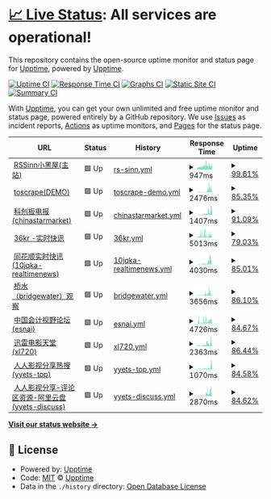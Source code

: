 # [📈 Live Status](https://demo.upptime.js.org): <!--live status--> **All services are operational!**

This repository contains the open-source uptime monitor and status page for [Upptime](https://upptime.js.org), powered by [Upptime](https://github.com/upptime/upptime).

[![Uptime CI](https://github.com/chinobing/upptime-rssinn/workflows/Uptime%20CI/badge.svg)](https://github.com/chinobing/upptime-rssinn/actions?query=workflow%3A%22Uptime+CI%22)
[![Response Time CI](https://github.com/chinobing/upptime-rssinn/workflows/Response%20Time%20CI/badge.svg)](https://github.com/chinobing/upptime-rssinn/actions?query=workflow%3A%22Response+Time+CI%22)
[![Graphs CI](https://github.com/chinobing/upptime-rssinn/workflows/Graphs%20CI/badge.svg)](https://github.com/chinobing/upptime-rssinn/actions?query=workflow%3A%22Graphs+CI%22)
[![Static Site CI](https://github.com/chinobing/upptime-rssinn/workflows/Static%20Site%20CI/badge.svg)](https://github.com/chinobing/upptime-rssinn/actions?query=workflow%3A%22Static+Site+CI%22)
[![Summary CI](https://github.com/chinobing/upptime-rssinn/workflows/Summary%20CI/badge.svg)](https://github.com/chinobing/upptime-rssinn/actions?query=workflow%3A%22Summary+CI%22)

With [Upptime](https://upptime.js.org), you can get your own unlimited and free uptime monitor and status page, powered entirely by a GitHub repository. We use [Issues](https://github.com/upptime/upptime/issues) as incident reports, [Actions](https://github.com/chinobing/upptime-rssinn/actions) as uptime monitors, and [Pages](https://demo.upptime.js.org) for the status page.

<!--start: status pages-->
<!-- This summary is generated by Upptime (https://github.com/upptime/upptime) -->
<!-- Do not edit this manually, your changes will be overwritten -->
<!-- prettier-ignore -->
| URL | Status | History | Response Time | Uptime |
| --- | ------ | ------- | ------------- | ------ |
| <img alt="" src="https://favicons.githubusercontent.com/rssinn.com" height="13"> [RSSinn小黑屋(主站)](https://rssinn.com) | 🟩 Up | [rs-sinn.yml](https://github.com/chinobing/upptime-rssinn/commits/HEAD/history/rs-sinn.yml) | <details><summary><img alt="Response time graph" src="./graphs/rs-sinn/response-time-week.png" height="20"> 947ms</summary><br><a href="https://status.rssinn.com/history/rs-sinn"><img alt="Response time 813" src="https://img.shields.io/endpoint?url=https%3A%2F%2Fraw.githubusercontent.com%2Fchinobing%2Fupptime-rssinn%2FHEAD%2Fapi%2Frs-sinn%2Fresponse-time.json"></a><br><a href="https://status.rssinn.com/history/rs-sinn"><img alt="24-hour response time 1034" src="https://img.shields.io/endpoint?url=https%3A%2F%2Fraw.githubusercontent.com%2Fchinobing%2Fupptime-rssinn%2FHEAD%2Fapi%2Frs-sinn%2Fresponse-time-day.json"></a><br><a href="https://status.rssinn.com/history/rs-sinn"><img alt="7-day response time 947" src="https://img.shields.io/endpoint?url=https%3A%2F%2Fraw.githubusercontent.com%2Fchinobing%2Fupptime-rssinn%2FHEAD%2Fapi%2Frs-sinn%2Fresponse-time-week.json"></a><br><a href="https://status.rssinn.com/history/rs-sinn"><img alt="30-day response time 813" src="https://img.shields.io/endpoint?url=https%3A%2F%2Fraw.githubusercontent.com%2Fchinobing%2Fupptime-rssinn%2FHEAD%2Fapi%2Frs-sinn%2Fresponse-time-month.json"></a><br><a href="https://status.rssinn.com/history/rs-sinn"><img alt="1-year response time 813" src="https://img.shields.io/endpoint?url=https%3A%2F%2Fraw.githubusercontent.com%2Fchinobing%2Fupptime-rssinn%2FHEAD%2Fapi%2Frs-sinn%2Fresponse-time-year.json"></a></details> | <details><summary><a href="https://status.rssinn.com/history/rs-sinn">99.61%</a></summary><a href="https://status.rssinn.com/history/rs-sinn"><img alt="All-time uptime 98.50%" src="https://img.shields.io/endpoint?url=https%3A%2F%2Fraw.githubusercontent.com%2Fchinobing%2Fupptime-rssinn%2FHEAD%2Fapi%2Frs-sinn%2Fuptime.json"></a><br><a href="https://status.rssinn.com/history/rs-sinn"><img alt="24-hour uptime 100.00%" src="https://img.shields.io/endpoint?url=https%3A%2F%2Fraw.githubusercontent.com%2Fchinobing%2Fupptime-rssinn%2FHEAD%2Fapi%2Frs-sinn%2Fuptime-day.json"></a><br><a href="https://status.rssinn.com/history/rs-sinn"><img alt="7-day uptime 99.61%" src="https://img.shields.io/endpoint?url=https%3A%2F%2Fraw.githubusercontent.com%2Fchinobing%2Fupptime-rssinn%2FHEAD%2Fapi%2Frs-sinn%2Fuptime-week.json"></a><br><a href="https://status.rssinn.com/history/rs-sinn"><img alt="30-day uptime 98.50%" src="https://img.shields.io/endpoint?url=https%3A%2F%2Fraw.githubusercontent.com%2Fchinobing%2Fupptime-rssinn%2FHEAD%2Fapi%2Frs-sinn%2Fuptime-month.json"></a><br><a href="https://status.rssinn.com/history/rs-sinn"><img alt="1-year uptime 98.50%" src="https://img.shields.io/endpoint?url=https%3A%2F%2Fraw.githubusercontent.com%2Fchinobing%2Fupptime-rssinn%2FHEAD%2Fapi%2Frs-sinn%2Fuptime-year.json"></a></details>
| <img alt="" src="https://favicons.githubusercontent.com/www.rssinn.com" height="13"> [toscrape(DEMO)](https://www.rssinn.com/toscrape/quotes/) | 🟩 Up | [toscrape-demo.yml](https://github.com/chinobing/upptime-rssinn/commits/HEAD/history/toscrape-demo.yml) | <details><summary><img alt="Response time graph" src="./graphs/toscrape-demo/response-time-week.png" height="20"> 2476ms</summary><br><a href="https://status.rssinn.com/history/toscrape-demo"><img alt="Response time 1652" src="https://img.shields.io/endpoint?url=https%3A%2F%2Fraw.githubusercontent.com%2Fchinobing%2Fupptime-rssinn%2FHEAD%2Fapi%2Ftoscrape-demo%2Fresponse-time.json"></a><br><a href="https://status.rssinn.com/history/toscrape-demo"><img alt="24-hour response time 5357" src="https://img.shields.io/endpoint?url=https%3A%2F%2Fraw.githubusercontent.com%2Fchinobing%2Fupptime-rssinn%2FHEAD%2Fapi%2Ftoscrape-demo%2Fresponse-time-day.json"></a><br><a href="https://status.rssinn.com/history/toscrape-demo"><img alt="7-day response time 2476" src="https://img.shields.io/endpoint?url=https%3A%2F%2Fraw.githubusercontent.com%2Fchinobing%2Fupptime-rssinn%2FHEAD%2Fapi%2Ftoscrape-demo%2Fresponse-time-week.json"></a><br><a href="https://status.rssinn.com/history/toscrape-demo"><img alt="30-day response time 1652" src="https://img.shields.io/endpoint?url=https%3A%2F%2Fraw.githubusercontent.com%2Fchinobing%2Fupptime-rssinn%2FHEAD%2Fapi%2Ftoscrape-demo%2Fresponse-time-month.json"></a><br><a href="https://status.rssinn.com/history/toscrape-demo"><img alt="1-year response time 1652" src="https://img.shields.io/endpoint?url=https%3A%2F%2Fraw.githubusercontent.com%2Fchinobing%2Fupptime-rssinn%2FHEAD%2Fapi%2Ftoscrape-demo%2Fresponse-time-year.json"></a></details> | <details><summary><a href="https://status.rssinn.com/history/toscrape-demo">85.35%</a></summary><a href="https://status.rssinn.com/history/toscrape-demo"><img alt="All-time uptime 89.39%" src="https://img.shields.io/endpoint?url=https%3A%2F%2Fraw.githubusercontent.com%2Fchinobing%2Fupptime-rssinn%2FHEAD%2Fapi%2Ftoscrape-demo%2Fuptime.json"></a><br><a href="https://status.rssinn.com/history/toscrape-demo"><img alt="24-hour uptime 5.59%" src="https://img.shields.io/endpoint?url=https%3A%2F%2Fraw.githubusercontent.com%2Fchinobing%2Fupptime-rssinn%2FHEAD%2Fapi%2Ftoscrape-demo%2Fuptime-day.json"></a><br><a href="https://status.rssinn.com/history/toscrape-demo"><img alt="7-day uptime 85.35%" src="https://img.shields.io/endpoint?url=https%3A%2F%2Fraw.githubusercontent.com%2Fchinobing%2Fupptime-rssinn%2FHEAD%2Fapi%2Ftoscrape-demo%2Fuptime-week.json"></a><br><a href="https://status.rssinn.com/history/toscrape-demo"><img alt="30-day uptime 89.39%" src="https://img.shields.io/endpoint?url=https%3A%2F%2Fraw.githubusercontent.com%2Fchinobing%2Fupptime-rssinn%2FHEAD%2Fapi%2Ftoscrape-demo%2Fuptime-month.json"></a><br><a href="https://status.rssinn.com/history/toscrape-demo"><img alt="1-year uptime 89.39%" src="https://img.shields.io/endpoint?url=https%3A%2F%2Fraw.githubusercontent.com%2Fchinobing%2Fupptime-rssinn%2FHEAD%2Fapi%2Ftoscrape-demo%2Fuptime-year.json"></a></details>
| <img alt="" src="https://favicons.githubusercontent.com/rssinn.com" height="13"> [科创板电报(chinastarmarket)](https://rssinn.com/chinastarmarket/telegraph/) | 🟩 Up | [chinastarmarket.yml](https://github.com/chinobing/upptime-rssinn/commits/HEAD/history/chinastarmarket.yml) | <details><summary><img alt="Response time graph" src="./graphs/chinastarmarket/response-time-week.png" height="20"> 1407ms</summary><br><a href="https://status.rssinn.com/history/chinastarmarket"><img alt="Response time 3306" src="https://img.shields.io/endpoint?url=https%3A%2F%2Fraw.githubusercontent.com%2Fchinobing%2Fupptime-rssinn%2FHEAD%2Fapi%2Fchinastarmarket%2Fresponse-time.json"></a><br><a href="https://status.rssinn.com/history/chinastarmarket"><img alt="24-hour response time 2462" src="https://img.shields.io/endpoint?url=https%3A%2F%2Fraw.githubusercontent.com%2Fchinobing%2Fupptime-rssinn%2FHEAD%2Fapi%2Fchinastarmarket%2Fresponse-time-day.json"></a><br><a href="https://status.rssinn.com/history/chinastarmarket"><img alt="7-day response time 1407" src="https://img.shields.io/endpoint?url=https%3A%2F%2Fraw.githubusercontent.com%2Fchinobing%2Fupptime-rssinn%2FHEAD%2Fapi%2Fchinastarmarket%2Fresponse-time-week.json"></a><br><a href="https://status.rssinn.com/history/chinastarmarket"><img alt="30-day response time 3306" src="https://img.shields.io/endpoint?url=https%3A%2F%2Fraw.githubusercontent.com%2Fchinobing%2Fupptime-rssinn%2FHEAD%2Fapi%2Fchinastarmarket%2Fresponse-time-month.json"></a><br><a href="https://status.rssinn.com/history/chinastarmarket"><img alt="1-year response time 3306" src="https://img.shields.io/endpoint?url=https%3A%2F%2Fraw.githubusercontent.com%2Fchinobing%2Fupptime-rssinn%2FHEAD%2Fapi%2Fchinastarmarket%2Fresponse-time-year.json"></a></details> | <details><summary><a href="https://status.rssinn.com/history/chinastarmarket">91.09%</a></summary><a href="https://status.rssinn.com/history/chinastarmarket"><img alt="All-time uptime 85.34%" src="https://img.shields.io/endpoint?url=https%3A%2F%2Fraw.githubusercontent.com%2Fchinobing%2Fupptime-rssinn%2FHEAD%2Fapi%2Fchinastarmarket%2Fuptime.json"></a><br><a href="https://status.rssinn.com/history/chinastarmarket"><img alt="24-hour uptime 100.00%" src="https://img.shields.io/endpoint?url=https%3A%2F%2Fraw.githubusercontent.com%2Fchinobing%2Fupptime-rssinn%2FHEAD%2Fapi%2Fchinastarmarket%2Fuptime-day.json"></a><br><a href="https://status.rssinn.com/history/chinastarmarket"><img alt="7-day uptime 91.09%" src="https://img.shields.io/endpoint?url=https%3A%2F%2Fraw.githubusercontent.com%2Fchinobing%2Fupptime-rssinn%2FHEAD%2Fapi%2Fchinastarmarket%2Fuptime-week.json"></a><br><a href="https://status.rssinn.com/history/chinastarmarket"><img alt="30-day uptime 85.34%" src="https://img.shields.io/endpoint?url=https%3A%2F%2Fraw.githubusercontent.com%2Fchinobing%2Fupptime-rssinn%2FHEAD%2Fapi%2Fchinastarmarket%2Fuptime-month.json"></a><br><a href="https://status.rssinn.com/history/chinastarmarket"><img alt="1-year uptime 85.34%" src="https://img.shields.io/endpoint?url=https%3A%2F%2Fraw.githubusercontent.com%2Fchinobing%2Fupptime-rssinn%2FHEAD%2Fapi%2Fchinastarmarket%2Fuptime-year.json"></a></details>
| <img alt="" src="https://favicons.githubusercontent.com/rssinn.com" height="13"> [36kr -实时快讯](https://rssinn.com/36kr/newsflashes/) | 🟩 Up | [36kr.yml](https://github.com/chinobing/upptime-rssinn/commits/HEAD/history/36kr.yml) | <details><summary><img alt="Response time graph" src="./graphs/36kr/response-time-week.png" height="20"> 5013ms</summary><br><a href="https://status.rssinn.com/history/36kr"><img alt="Response time 5365" src="https://img.shields.io/endpoint?url=https%3A%2F%2Fraw.githubusercontent.com%2Fchinobing%2Fupptime-rssinn%2FHEAD%2Fapi%2F36kr%2Fresponse-time.json"></a><br><a href="https://status.rssinn.com/history/36kr"><img alt="24-hour response time 5108" src="https://img.shields.io/endpoint?url=https%3A%2F%2Fraw.githubusercontent.com%2Fchinobing%2Fupptime-rssinn%2FHEAD%2Fapi%2F36kr%2Fresponse-time-day.json"></a><br><a href="https://status.rssinn.com/history/36kr"><img alt="7-day response time 5013" src="https://img.shields.io/endpoint?url=https%3A%2F%2Fraw.githubusercontent.com%2Fchinobing%2Fupptime-rssinn%2FHEAD%2Fapi%2F36kr%2Fresponse-time-week.json"></a><br><a href="https://status.rssinn.com/history/36kr"><img alt="30-day response time 5365" src="https://img.shields.io/endpoint?url=https%3A%2F%2Fraw.githubusercontent.com%2Fchinobing%2Fupptime-rssinn%2FHEAD%2Fapi%2F36kr%2Fresponse-time-month.json"></a><br><a href="https://status.rssinn.com/history/36kr"><img alt="1-year response time 5365" src="https://img.shields.io/endpoint?url=https%3A%2F%2Fraw.githubusercontent.com%2Fchinobing%2Fupptime-rssinn%2FHEAD%2Fapi%2F36kr%2Fresponse-time-year.json"></a></details> | <details><summary><a href="https://status.rssinn.com/history/36kr">79.03%</a></summary><a href="https://status.rssinn.com/history/36kr"><img alt="All-time uptime 67.95%" src="https://img.shields.io/endpoint?url=https%3A%2F%2Fraw.githubusercontent.com%2Fchinobing%2Fupptime-rssinn%2FHEAD%2Fapi%2F36kr%2Fuptime.json"></a><br><a href="https://status.rssinn.com/history/36kr"><img alt="24-hour uptime 9.91%" src="https://img.shields.io/endpoint?url=https%3A%2F%2Fraw.githubusercontent.com%2Fchinobing%2Fupptime-rssinn%2FHEAD%2Fapi%2F36kr%2Fuptime-day.json"></a><br><a href="https://status.rssinn.com/history/36kr"><img alt="7-day uptime 79.03%" src="https://img.shields.io/endpoint?url=https%3A%2F%2Fraw.githubusercontent.com%2Fchinobing%2Fupptime-rssinn%2FHEAD%2Fapi%2F36kr%2Fuptime-week.json"></a><br><a href="https://status.rssinn.com/history/36kr"><img alt="30-day uptime 67.95%" src="https://img.shields.io/endpoint?url=https%3A%2F%2Fraw.githubusercontent.com%2Fchinobing%2Fupptime-rssinn%2FHEAD%2Fapi%2F36kr%2Fuptime-month.json"></a><br><a href="https://status.rssinn.com/history/36kr"><img alt="1-year uptime 67.95%" src="https://img.shields.io/endpoint?url=https%3A%2F%2Fraw.githubusercontent.com%2Fchinobing%2Fupptime-rssinn%2FHEAD%2Fapi%2F36kr%2Fuptime-year.json"></a></details>
| <img alt="" src="https://favicons.githubusercontent.com/www.rssinn.com" height="13"> [同花顺实时快讯(10jqka-realtimenews)](https://www.rssinn.com/10jqka/realtimenews/) | 🟩 Up | [10jqka-realtimenews.yml](https://github.com/chinobing/upptime-rssinn/commits/HEAD/history/10jqka-realtimenews.yml) | <details><summary><img alt="Response time graph" src="./graphs/10jqka-realtimenews/response-time-week.png" height="20"> 4030ms</summary><br><a href="https://status.rssinn.com/history/10jqka-realtimenews"><img alt="Response time 4437" src="https://img.shields.io/endpoint?url=https%3A%2F%2Fraw.githubusercontent.com%2Fchinobing%2Fupptime-rssinn%2FHEAD%2Fapi%2F10jqka-realtimenews%2Fresponse-time.json"></a><br><a href="https://status.rssinn.com/history/10jqka-realtimenews"><img alt="24-hour response time 8741" src="https://img.shields.io/endpoint?url=https%3A%2F%2Fraw.githubusercontent.com%2Fchinobing%2Fupptime-rssinn%2FHEAD%2Fapi%2F10jqka-realtimenews%2Fresponse-time-day.json"></a><br><a href="https://status.rssinn.com/history/10jqka-realtimenews"><img alt="7-day response time 4030" src="https://img.shields.io/endpoint?url=https%3A%2F%2Fraw.githubusercontent.com%2Fchinobing%2Fupptime-rssinn%2FHEAD%2Fapi%2F10jqka-realtimenews%2Fresponse-time-week.json"></a><br><a href="https://status.rssinn.com/history/10jqka-realtimenews"><img alt="30-day response time 4437" src="https://img.shields.io/endpoint?url=https%3A%2F%2Fraw.githubusercontent.com%2Fchinobing%2Fupptime-rssinn%2FHEAD%2Fapi%2F10jqka-realtimenews%2Fresponse-time-month.json"></a><br><a href="https://status.rssinn.com/history/10jqka-realtimenews"><img alt="1-year response time 4437" src="https://img.shields.io/endpoint?url=https%3A%2F%2Fraw.githubusercontent.com%2Fchinobing%2Fupptime-rssinn%2FHEAD%2Fapi%2F10jqka-realtimenews%2Fresponse-time-year.json"></a></details> | <details><summary><a href="https://status.rssinn.com/history/10jqka-realtimenews">85.01%</a></summary><a href="https://status.rssinn.com/history/10jqka-realtimenews"><img alt="All-time uptime 89.44%" src="https://img.shields.io/endpoint?url=https%3A%2F%2Fraw.githubusercontent.com%2Fchinobing%2Fupptime-rssinn%2FHEAD%2Fapi%2F10jqka-realtimenews%2Fuptime.json"></a><br><a href="https://status.rssinn.com/history/10jqka-realtimenews"><img alt="24-hour uptime 4.59%" src="https://img.shields.io/endpoint?url=https%3A%2F%2Fraw.githubusercontent.com%2Fchinobing%2Fupptime-rssinn%2FHEAD%2Fapi%2F10jqka-realtimenews%2Fuptime-day.json"></a><br><a href="https://status.rssinn.com/history/10jqka-realtimenews"><img alt="7-day uptime 85.01%" src="https://img.shields.io/endpoint?url=https%3A%2F%2Fraw.githubusercontent.com%2Fchinobing%2Fupptime-rssinn%2FHEAD%2Fapi%2F10jqka-realtimenews%2Fuptime-week.json"></a><br><a href="https://status.rssinn.com/history/10jqka-realtimenews"><img alt="30-day uptime 89.44%" src="https://img.shields.io/endpoint?url=https%3A%2F%2Fraw.githubusercontent.com%2Fchinobing%2Fupptime-rssinn%2FHEAD%2Fapi%2F10jqka-realtimenews%2Fuptime-month.json"></a><br><a href="https://status.rssinn.com/history/10jqka-realtimenews"><img alt="1-year uptime 89.44%" src="https://img.shields.io/endpoint?url=https%3A%2F%2Fraw.githubusercontent.com%2Fchinobing%2Fupptime-rssinn%2FHEAD%2Fapi%2F10jqka-realtimenews%2Fuptime-year.json"></a></details>
| <img alt="" src="https://favicons.githubusercontent.com/rssinn.com" height="13"> [桥水（bridgewater）观察](https://rssinn.com/bridgewater/research/) | 🟩 Up | [bridgewater.yml](https://github.com/chinobing/upptime-rssinn/commits/HEAD/history/bridgewater.yml) | <details><summary><img alt="Response time graph" src="./graphs/bridgewater/response-time-week.png" height="20"> 3656ms</summary><br><a href="https://status.rssinn.com/history/bridgewater"><img alt="Response time 2421" src="https://img.shields.io/endpoint?url=https%3A%2F%2Fraw.githubusercontent.com%2Fchinobing%2Fupptime-rssinn%2FHEAD%2Fapi%2Fbridgewater%2Fresponse-time.json"></a><br><a href="https://status.rssinn.com/history/bridgewater"><img alt="24-hour response time 5704" src="https://img.shields.io/endpoint?url=https%3A%2F%2Fraw.githubusercontent.com%2Fchinobing%2Fupptime-rssinn%2FHEAD%2Fapi%2Fbridgewater%2Fresponse-time-day.json"></a><br><a href="https://status.rssinn.com/history/bridgewater"><img alt="7-day response time 3656" src="https://img.shields.io/endpoint?url=https%3A%2F%2Fraw.githubusercontent.com%2Fchinobing%2Fupptime-rssinn%2FHEAD%2Fapi%2Fbridgewater%2Fresponse-time-week.json"></a><br><a href="https://status.rssinn.com/history/bridgewater"><img alt="30-day response time 2421" src="https://img.shields.io/endpoint?url=https%3A%2F%2Fraw.githubusercontent.com%2Fchinobing%2Fupptime-rssinn%2FHEAD%2Fapi%2Fbridgewater%2Fresponse-time-month.json"></a><br><a href="https://status.rssinn.com/history/bridgewater"><img alt="1-year response time 2421" src="https://img.shields.io/endpoint?url=https%3A%2F%2Fraw.githubusercontent.com%2Fchinobing%2Fupptime-rssinn%2FHEAD%2Fapi%2Fbridgewater%2Fresponse-time-year.json"></a></details> | <details><summary><a href="https://status.rssinn.com/history/bridgewater">86.10%</a></summary><a href="https://status.rssinn.com/history/bridgewater"><img alt="All-time uptime 88.32%" src="https://img.shields.io/endpoint?url=https%3A%2F%2Fraw.githubusercontent.com%2Fchinobing%2Fupptime-rssinn%2FHEAD%2Fapi%2Fbridgewater%2Fuptime.json"></a><br><a href="https://status.rssinn.com/history/bridgewater"><img alt="24-hour uptime 12.22%" src="https://img.shields.io/endpoint?url=https%3A%2F%2Fraw.githubusercontent.com%2Fchinobing%2Fupptime-rssinn%2FHEAD%2Fapi%2Fbridgewater%2Fuptime-day.json"></a><br><a href="https://status.rssinn.com/history/bridgewater"><img alt="7-day uptime 86.10%" src="https://img.shields.io/endpoint?url=https%3A%2F%2Fraw.githubusercontent.com%2Fchinobing%2Fupptime-rssinn%2FHEAD%2Fapi%2Fbridgewater%2Fuptime-week.json"></a><br><a href="https://status.rssinn.com/history/bridgewater"><img alt="30-day uptime 88.32%" src="https://img.shields.io/endpoint?url=https%3A%2F%2Fraw.githubusercontent.com%2Fchinobing%2Fupptime-rssinn%2FHEAD%2Fapi%2Fbridgewater%2Fuptime-month.json"></a><br><a href="https://status.rssinn.com/history/bridgewater"><img alt="1-year uptime 88.32%" src="https://img.shields.io/endpoint?url=https%3A%2F%2Fraw.githubusercontent.com%2Fchinobing%2Fupptime-rssinn%2FHEAD%2Fapi%2Fbridgewater%2Fuptime-year.json"></a></details>
| <img alt="" src="https://favicons.githubusercontent.com/rssinn.com" height="13"> [中国会计视野论坛(esnai)](https://rssinn.com/esnai/) | 🟩 Up | [esnai.yml](https://github.com/chinobing/upptime-rssinn/commits/HEAD/history/esnai.yml) | <details><summary><img alt="Response time graph" src="./graphs/esnai/response-time-week.png" height="20"> 4726ms</summary><br><a href="https://status.rssinn.com/history/esnai"><img alt="Response time 4096" src="https://img.shields.io/endpoint?url=https%3A%2F%2Fraw.githubusercontent.com%2Fchinobing%2Fupptime-rssinn%2FHEAD%2Fapi%2Fesnai%2Fresponse-time.json"></a><br><a href="https://status.rssinn.com/history/esnai"><img alt="24-hour response time 6073" src="https://img.shields.io/endpoint?url=https%3A%2F%2Fraw.githubusercontent.com%2Fchinobing%2Fupptime-rssinn%2FHEAD%2Fapi%2Fesnai%2Fresponse-time-day.json"></a><br><a href="https://status.rssinn.com/history/esnai"><img alt="7-day response time 4726" src="https://img.shields.io/endpoint?url=https%3A%2F%2Fraw.githubusercontent.com%2Fchinobing%2Fupptime-rssinn%2FHEAD%2Fapi%2Fesnai%2Fresponse-time-week.json"></a><br><a href="https://status.rssinn.com/history/esnai"><img alt="30-day response time 4096" src="https://img.shields.io/endpoint?url=https%3A%2F%2Fraw.githubusercontent.com%2Fchinobing%2Fupptime-rssinn%2FHEAD%2Fapi%2Fesnai%2Fresponse-time-month.json"></a><br><a href="https://status.rssinn.com/history/esnai"><img alt="1-year response time 4096" src="https://img.shields.io/endpoint?url=https%3A%2F%2Fraw.githubusercontent.com%2Fchinobing%2Fupptime-rssinn%2FHEAD%2Fapi%2Fesnai%2Fresponse-time-year.json"></a></details> | <details><summary><a href="https://status.rssinn.com/history/esnai">84.67%</a></summary><a href="https://status.rssinn.com/history/esnai"><img alt="All-time uptime 79.10%" src="https://img.shields.io/endpoint?url=https%3A%2F%2Fraw.githubusercontent.com%2Fchinobing%2Fupptime-rssinn%2FHEAD%2Fapi%2Fesnai%2Fuptime.json"></a><br><a href="https://status.rssinn.com/history/esnai"><img alt="24-hour uptime 9.97%" src="https://img.shields.io/endpoint?url=https%3A%2F%2Fraw.githubusercontent.com%2Fchinobing%2Fupptime-rssinn%2FHEAD%2Fapi%2Fesnai%2Fuptime-day.json"></a><br><a href="https://status.rssinn.com/history/esnai"><img alt="7-day uptime 84.67%" src="https://img.shields.io/endpoint?url=https%3A%2F%2Fraw.githubusercontent.com%2Fchinobing%2Fupptime-rssinn%2FHEAD%2Fapi%2Fesnai%2Fuptime-week.json"></a><br><a href="https://status.rssinn.com/history/esnai"><img alt="30-day uptime 79.10%" src="https://img.shields.io/endpoint?url=https%3A%2F%2Fraw.githubusercontent.com%2Fchinobing%2Fupptime-rssinn%2FHEAD%2Fapi%2Fesnai%2Fuptime-month.json"></a><br><a href="https://status.rssinn.com/history/esnai"><img alt="1-year uptime 79.10%" src="https://img.shields.io/endpoint?url=https%3A%2F%2Fraw.githubusercontent.com%2Fchinobing%2Fupptime-rssinn%2FHEAD%2Fapi%2Fesnai%2Fuptime-year.json"></a></details>
| <img alt="" src="https://favicons.githubusercontent.com/rssinn.com" height="13"> [迅雷电影天堂(xl720)](https://rssinn.com/xl720/) | 🟩 Up | [xl720.yml](https://github.com/chinobing/upptime-rssinn/commits/HEAD/history/xl720.yml) | <details><summary><img alt="Response time graph" src="./graphs/xl720/response-time-week.png" height="20"> 2363ms</summary><br><a href="https://status.rssinn.com/history/xl720"><img alt="Response time 2205" src="https://img.shields.io/endpoint?url=https%3A%2F%2Fraw.githubusercontent.com%2Fchinobing%2Fupptime-rssinn%2FHEAD%2Fapi%2Fxl720%2Fresponse-time.json"></a><br><a href="https://status.rssinn.com/history/xl720"><img alt="24-hour response time 3656" src="https://img.shields.io/endpoint?url=https%3A%2F%2Fraw.githubusercontent.com%2Fchinobing%2Fupptime-rssinn%2FHEAD%2Fapi%2Fxl720%2Fresponse-time-day.json"></a><br><a href="https://status.rssinn.com/history/xl720"><img alt="7-day response time 2363" src="https://img.shields.io/endpoint?url=https%3A%2F%2Fraw.githubusercontent.com%2Fchinobing%2Fupptime-rssinn%2FHEAD%2Fapi%2Fxl720%2Fresponse-time-week.json"></a><br><a href="https://status.rssinn.com/history/xl720"><img alt="30-day response time 2205" src="https://img.shields.io/endpoint?url=https%3A%2F%2Fraw.githubusercontent.com%2Fchinobing%2Fupptime-rssinn%2FHEAD%2Fapi%2Fxl720%2Fresponse-time-month.json"></a><br><a href="https://status.rssinn.com/history/xl720"><img alt="1-year response time 2205" src="https://img.shields.io/endpoint?url=https%3A%2F%2Fraw.githubusercontent.com%2Fchinobing%2Fupptime-rssinn%2FHEAD%2Fapi%2Fxl720%2Fresponse-time-year.json"></a></details> | <details><summary><a href="https://status.rssinn.com/history/xl720">86.44%</a></summary><a href="https://status.rssinn.com/history/xl720"><img alt="All-time uptime 88.48%" src="https://img.shields.io/endpoint?url=https%3A%2F%2Fraw.githubusercontent.com%2Fchinobing%2Fupptime-rssinn%2FHEAD%2Fapi%2Fxl720%2Fuptime.json"></a><br><a href="https://status.rssinn.com/history/xl720"><img alt="24-hour uptime 13.09%" src="https://img.shields.io/endpoint?url=https%3A%2F%2Fraw.githubusercontent.com%2Fchinobing%2Fupptime-rssinn%2FHEAD%2Fapi%2Fxl720%2Fuptime-day.json"></a><br><a href="https://status.rssinn.com/history/xl720"><img alt="7-day uptime 86.44%" src="https://img.shields.io/endpoint?url=https%3A%2F%2Fraw.githubusercontent.com%2Fchinobing%2Fupptime-rssinn%2FHEAD%2Fapi%2Fxl720%2Fuptime-week.json"></a><br><a href="https://status.rssinn.com/history/xl720"><img alt="30-day uptime 88.48%" src="https://img.shields.io/endpoint?url=https%3A%2F%2Fraw.githubusercontent.com%2Fchinobing%2Fupptime-rssinn%2FHEAD%2Fapi%2Fxl720%2Fuptime-month.json"></a><br><a href="https://status.rssinn.com/history/xl720"><img alt="1-year uptime 88.48%" src="https://img.shields.io/endpoint?url=https%3A%2F%2Fraw.githubusercontent.com%2Fchinobing%2Fupptime-rssinn%2FHEAD%2Fapi%2Fxl720%2Fuptime-year.json"></a></details>
| <img alt="" src="https://favicons.githubusercontent.com/rssinn.com" height="13"> [人人影视分享热搜(yyets-top)](https://rssinn.com/yyets/top) | 🟩 Up | [yyets-top.yml](https://github.com/chinobing/upptime-rssinn/commits/HEAD/history/yyets-top.yml) | <details><summary><img alt="Response time graph" src="./graphs/yyets-top/response-time-week.png" height="20"> 1070ms</summary><br><a href="https://status.rssinn.com/history/yyets-top"><img alt="Response time 1492" src="https://img.shields.io/endpoint?url=https%3A%2F%2Fraw.githubusercontent.com%2Fchinobing%2Fupptime-rssinn%2FHEAD%2Fapi%2Fyyets-top%2Fresponse-time.json"></a><br><a href="https://status.rssinn.com/history/yyets-top"><img alt="24-hour response time 600" src="https://img.shields.io/endpoint?url=https%3A%2F%2Fraw.githubusercontent.com%2Fchinobing%2Fupptime-rssinn%2FHEAD%2Fapi%2Fyyets-top%2Fresponse-time-day.json"></a><br><a href="https://status.rssinn.com/history/yyets-top"><img alt="7-day response time 1070" src="https://img.shields.io/endpoint?url=https%3A%2F%2Fraw.githubusercontent.com%2Fchinobing%2Fupptime-rssinn%2FHEAD%2Fapi%2Fyyets-top%2Fresponse-time-week.json"></a><br><a href="https://status.rssinn.com/history/yyets-top"><img alt="30-day response time 1492" src="https://img.shields.io/endpoint?url=https%3A%2F%2Fraw.githubusercontent.com%2Fchinobing%2Fupptime-rssinn%2FHEAD%2Fapi%2Fyyets-top%2Fresponse-time-month.json"></a><br><a href="https://status.rssinn.com/history/yyets-top"><img alt="1-year response time 1492" src="https://img.shields.io/endpoint?url=https%3A%2F%2Fraw.githubusercontent.com%2Fchinobing%2Fupptime-rssinn%2FHEAD%2Fapi%2Fyyets-top%2Fresponse-time-year.json"></a></details> | <details><summary><a href="https://status.rssinn.com/history/yyets-top">84.58%</a></summary><a href="https://status.rssinn.com/history/yyets-top"><img alt="All-time uptime 85.87%" src="https://img.shields.io/endpoint?url=https%3A%2F%2Fraw.githubusercontent.com%2Fchinobing%2Fupptime-rssinn%2FHEAD%2Fapi%2Fyyets-top%2Fuptime.json"></a><br><a href="https://status.rssinn.com/history/yyets-top"><img alt="24-hour uptime 0.03%" src="https://img.shields.io/endpoint?url=https%3A%2F%2Fraw.githubusercontent.com%2Fchinobing%2Fupptime-rssinn%2FHEAD%2Fapi%2Fyyets-top%2Fuptime-day.json"></a><br><a href="https://status.rssinn.com/history/yyets-top"><img alt="7-day uptime 84.58%" src="https://img.shields.io/endpoint?url=https%3A%2F%2Fraw.githubusercontent.com%2Fchinobing%2Fupptime-rssinn%2FHEAD%2Fapi%2Fyyets-top%2Fuptime-week.json"></a><br><a href="https://status.rssinn.com/history/yyets-top"><img alt="30-day uptime 85.87%" src="https://img.shields.io/endpoint?url=https%3A%2F%2Fraw.githubusercontent.com%2Fchinobing%2Fupptime-rssinn%2FHEAD%2Fapi%2Fyyets-top%2Fuptime-month.json"></a><br><a href="https://status.rssinn.com/history/yyets-top"><img alt="1-year uptime 85.87%" src="https://img.shields.io/endpoint?url=https%3A%2F%2Fraw.githubusercontent.com%2Fchinobing%2Fupptime-rssinn%2FHEAD%2Fapi%2Fyyets-top%2Fuptime-year.json"></a></details>
| <img alt="" src="https://favicons.githubusercontent.com/rssinn.com" height="13"> [人人影视分享-评论区资源-阿里云盘(yyets-discuss)](https://rssinn.com/yyets/discuss) | 🟩 Up | [yyets-discuss.yml](https://github.com/chinobing/upptime-rssinn/commits/HEAD/history/yyets-discuss.yml) | <details><summary><img alt="Response time graph" src="./graphs/yyets-discuss/response-time-week.png" height="20"> 2870ms</summary><br><a href="https://status.rssinn.com/history/yyets-discuss"><img alt="Response time 2869" src="https://img.shields.io/endpoint?url=https%3A%2F%2Fraw.githubusercontent.com%2Fchinobing%2Fupptime-rssinn%2FHEAD%2Fapi%2Fyyets-discuss%2Fresponse-time.json"></a><br><a href="https://status.rssinn.com/history/yyets-discuss"><img alt="24-hour response time 5331" src="https://img.shields.io/endpoint?url=https%3A%2F%2Fraw.githubusercontent.com%2Fchinobing%2Fupptime-rssinn%2FHEAD%2Fapi%2Fyyets-discuss%2Fresponse-time-day.json"></a><br><a href="https://status.rssinn.com/history/yyets-discuss"><img alt="7-day response time 2870" src="https://img.shields.io/endpoint?url=https%3A%2F%2Fraw.githubusercontent.com%2Fchinobing%2Fupptime-rssinn%2FHEAD%2Fapi%2Fyyets-discuss%2Fresponse-time-week.json"></a><br><a href="https://status.rssinn.com/history/yyets-discuss"><img alt="30-day response time 2869" src="https://img.shields.io/endpoint?url=https%3A%2F%2Fraw.githubusercontent.com%2Fchinobing%2Fupptime-rssinn%2FHEAD%2Fapi%2Fyyets-discuss%2Fresponse-time-month.json"></a><br><a href="https://status.rssinn.com/history/yyets-discuss"><img alt="1-year response time 2869" src="https://img.shields.io/endpoint?url=https%3A%2F%2Fraw.githubusercontent.com%2Fchinobing%2Fupptime-rssinn%2FHEAD%2Fapi%2Fyyets-discuss%2Fresponse-time-year.json"></a></details> | <details><summary><a href="https://status.rssinn.com/history/yyets-discuss">84.62%</a></summary><a href="https://status.rssinn.com/history/yyets-discuss"><img alt="All-time uptime 86.69%" src="https://img.shields.io/endpoint?url=https%3A%2F%2Fraw.githubusercontent.com%2Fchinobing%2Fupptime-rssinn%2FHEAD%2Fapi%2Fyyets-discuss%2Fuptime.json"></a><br><a href="https://status.rssinn.com/history/yyets-discuss"><img alt="24-hour uptime 13.05%" src="https://img.shields.io/endpoint?url=https%3A%2F%2Fraw.githubusercontent.com%2Fchinobing%2Fupptime-rssinn%2FHEAD%2Fapi%2Fyyets-discuss%2Fuptime-day.json"></a><br><a href="https://status.rssinn.com/history/yyets-discuss"><img alt="7-day uptime 84.62%" src="https://img.shields.io/endpoint?url=https%3A%2F%2Fraw.githubusercontent.com%2Fchinobing%2Fupptime-rssinn%2FHEAD%2Fapi%2Fyyets-discuss%2Fuptime-week.json"></a><br><a href="https://status.rssinn.com/history/yyets-discuss"><img alt="30-day uptime 86.69%" src="https://img.shields.io/endpoint?url=https%3A%2F%2Fraw.githubusercontent.com%2Fchinobing%2Fupptime-rssinn%2FHEAD%2Fapi%2Fyyets-discuss%2Fuptime-month.json"></a><br><a href="https://status.rssinn.com/history/yyets-discuss"><img alt="1-year uptime 86.69%" src="https://img.shields.io/endpoint?url=https%3A%2F%2Fraw.githubusercontent.com%2Fchinobing%2Fupptime-rssinn%2FHEAD%2Fapi%2Fyyets-discuss%2Fuptime-year.json"></a></details>

<!--end: status pages-->

[**Visit our status website →**](https://demo.upptime.js.org)

## 📄 License

- Powered by: [Upptime](https://github.com/upptime/upptime)
- Code: [MIT](./LICENSE) © [Upptime](https://upptime.js.org)
- Data in the `./history` directory: [Open Database License](https://opendatacommons.org/licenses/odbl/1-0/)

